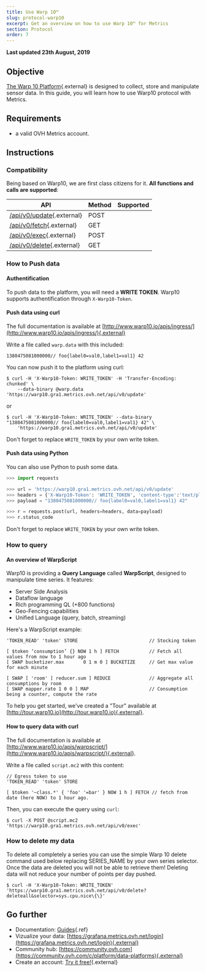 ```yaml
---
title: Use Warp 10™
slug: protocol-warp10
excerpt: Get an overview on how to use Warp 10™ for Metrics
section: Protocol
order: 7
---
```


**Last updated 23th August, 2019**

## Objective

[The Warp 10 Platform](http://www.warp10.io/){.external} is designed to collect, store and manipulate sensor data. In this guide, you will learn how to use Warp10 protocol with Metrics.

## Requirements

- a valid OVH Metrics account.

## Instructions

### Compatibility

Being based on Warp10, we are first class citizens for it. **All functions and calls are supported**:

| API                                                              | Method | Supported                    |
| ---------------------------------------------------------------- | ------ | ---------------------------- |
| [/api/v0/update](http://www.warp10.io/apis/ingress/){.external}  | POST   | <i class="fas fa-check"></i> |
| [/api/v0/fetch](http://www.warp10.io/apis/fetch/){.external}     | GET    | <i class="fas fa-check"></i> |
| [/api/v0/exec](http://www.warp10.io/apis/warpscript/){.external} | POST   | <i class="fas fa-check"></i> |
| [/api/v0/delete](http://www.warp10.io/apis/delete/){.external}   | GET    | <i class="fas fa-check"></i> |

### How to Push data

#### Authentification

To push data to the platform, you will need a **WRITE TOKEN**. Warp10 supports authentification through `X-Warp10-Token`.

#### Push data using curl

The full documentation is available at [http://www.warp10.io/apis/ingress/](http://www.warp10.io/apis/ingress/){.external}

Write a file called `warp.data` with this included:

```text
1380475081000000// foo{label0=val0,label1=val1} 42
```

You can now push it to the platform using curl:

```shell-session
$ curl -H 'X-Warp10-Token: WRITE_TOKEN' -H 'Transfer-Encoding: chunked' \
    --data-binary @warp.data 'https://warp10.gra1.metrics.ovh.net/api/v0/update'
```

or

```shell-session
$ curl -H 'X-Warp10-Token: WRITE_TOKEN' --data-binary "1380475081000000// foo{label0=val0,label1=val1} 42" \
    'https://warp10.gra1.metrics.ovh.net/api/v0/update'
```

Don't forget to replace `WRITE_TOKEN` by your own write token.

#### Push data using Python

You can also use Python to push some data.

```python
>>> import requests

>>> url = 'https://warp10.gra1.metrics.ovh.net/api/v0/update'
>>> headers = {'X-Warp10-Token': 'WRITE_TOKEN', 'content-type':'text/plain'}
>>> payload = "1380475081000000// foo{label0=val0,label1=val1} 42"

>>> r = requests.post(url, headers=headers, data=payload)
>>> r.status_code
```

Don't forget to replace `WRITE_TOKEN` by your own write token.

### How to query

#### An overview of WarpScript

Warp10 is providing a **Query Language** called **WarpScript**, designed to manipulate time series. It features:

- Server Side Analysis
- Dataflow language
- Rich programming QL (+800 functions)
- Geo-Fencing capabilities
- Unified Language (query, batch, streaming)

Here's a WarpScript example:

```text
'TOKEN_READ' 'token' STORE                          // Stocking token

[ $token ‘consumption’ {} NOW 1 h ] FETCH           // Fetch all values from now to 1 hour ago
[ SWAP bucketizer.max       0 1 m 0 ] BUCKETIZE     // Get max value for each minute

[ SWAP [ 'room' ] reducer.sum ] REDUCE              // Aggregate all consumptions by room
[ SWAP mapper.rate 1 0 0 ] MAP                      // Consumption being a counter, compute the rate
```

To help you get started, we've created a "Tour" available at [http://tour.warp10.io](http://tour.warp10.io){.external}.

#### How to query data with curl

The full documentation is available at [http://www.warp10.io/apis/warpscript/](http://www.warp10.io/apis/warpscript/){.external}.

Write a file called `script.mc2` with this content:

```text
// Egress token to use
'TOKEN_READ' 'token' STORE

[ $token '~class.*' { 'foo' '=bar' } NOW 1 h ] FETCH // fetch from date (here NOW) to 1 hour ago.
```

Then, you can execute the query using `curl`:

```shell-session
$ curl -X POST @script.mc2 'https://warp10.gra1.metrics.ovh.net/api/v0/exec'
```

### How to delete my data

To delete all completely a series you can use the simple Warp 10 delete command used below replacing SERIES_NAME by your own series selector. Once the data are deleted you will not be able to retrieve them! Deleting data will not reduce your number of points per day pushed.

```shell-session
$ curl -H 'X-Warp10-Token: WRITE_TOKEN' 'https://warp10.gra1.metrics.ovh.net/api/v0/delete?deleteall&selector=sys.cpu.nice\{\}'
```

## Go further

- Documentation: [Guides](../product.fr-fr.md){.ref}
- Vizualize your data: [https://grafana.metrics.ovh.net/login](https://grafana.metrics.ovh.net/login){.external}
- Community hub: [https://community.ovh.com](https://community.ovh.com/c/platform/data-platforms){.external}
- Create an account: [Try it free!](https://www.ovh.com/fr/order/express/#/new/express/resume?products=~%28~%28planCode~%27metrics-free-trial~configuration~%28~%28label~%27region~values~%28~%27gra1%29%29%29~option~%28~%29~quantity~1~productId~%27metrics%29%29&paymentMeanRequired=0){.external}

